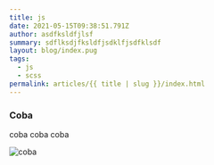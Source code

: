 ```yaml
---
title: js
date: 2021-05-15T09:38:51.791Z
author: asdfksldfjlsf
summary: sdflksdjfksldfjsdklfjsdfklsdf
layout: blog/index.pug
tags:
  - js
  - scss
permalink: articles/{{ title | slug }}/index.html
---
```

### Coba

coba coba coba

![coba](/assets/images/erika2.jpg "coba")